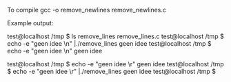 To compile gcc -o remove_newlines remove_newlines.c

Example output:

test@localhost /tmp $ ls
remove_lines  remove_lines.c
test@localhost /tmp $ echo -e "geen idee \n" |./remove_lines
geen idee test@localhost /tmp $ echo -e "geen idee \n"
geen idee
 
test@localhost /tmp $ echo -e "geen idee \r"
geen idee 
test@localhost /tmp $ echo -e "geen idee \r" |./remove_lines
     geen idee test@localhost /tmp $ 
